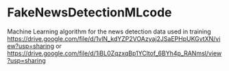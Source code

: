 # FakeNewsDetectionMLcode
Machine Learning algorithm for the news detection
data used in training https://drive.google.com/file/d/1vlN_kdYZP2VOAzyaj2JSaEPHpUKGvtXN/view?usp=sharing
or https://drive.google.com/file/d/1iBL0ZqzxqBp1YCltof_6BYh4p_RANmsl/view?usp=sharing
